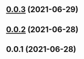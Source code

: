 ## [0.0.3](https://github.com/ipfs/js-blockstore-datastore-adapter/compare/v0.0.2...v0.0.3) (2021-06-29)



## [0.0.2](https://github.com/ipfs/js-blockstore-datastore-adapter/compare/v0.0.1...v0.0.2) (2021-06-28)



## 0.0.1 (2021-06-28)



